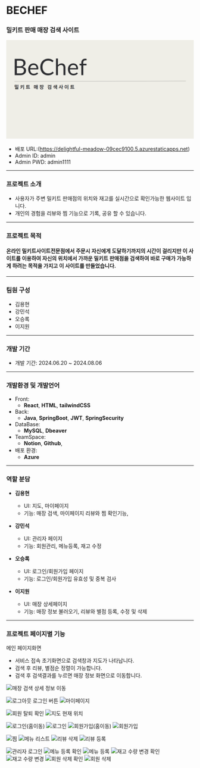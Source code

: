 # BECHEF
### 밀키트 판매 매장 검색 사이트
![이미지](https://github.com/yonghyuny/bechefFront/blob/main/readme.png)

+ 배포 URL:(https://delightful-meadow-09cec9100.5.azurestaticapps.net)
+ Admin ID: admin
+ Admin PWD: admin1111
---

### 프로젝트 소개
+ 사용자가 주변 밀키트 판매점의 위치와 재고를 실시간으로 확인가능한 웹사이트 입니다.
+ 개인의 경험을 리뷰와 찜 기능으로 기록, 공유 할 수 있습니다.
---

### 프로젝트 목적
#### 온라인 밀키트사이트전문점에서 주문시 자신에게 도달하기까지의 시간이 걸리지만 이 사이트를 이용하여 자신의 위치에서 가까운 밀키트 판매점을 검색하여 바로 구매가 가능하게 하려는 목적을 가지고 이 사이트를 만들었습니다.
---

### 팀원 구성
+ 김용현
+ 강민석
+ 오승록
+ 이지원
---

### 개발 기간 
+ 개발 기간: 2024.06.20 ~ 2024.08.06
---

### 개발환경 및 개발언어
+ Front:
  + **React**, **HTML**, **tailwindCSS**
+ Back:
  + **Java**, **SpringBoot**, **JWT**, **SpringSecurity** 
+ DataBase:
  + **MySQL**, **Dbeaver**
+ TeamSpace:
  + **Notion**, **Github**, 
+ 배포 환경:
  + **Azure**
---

### 역할 분담
+ **김용현**
  + UI: 지도, 마이페이지
  + 기능: 매장 검색, 마이페이지 리뷰와 찜 확인기능, 

+ **강민석**
  + UI: 관리자 페이지
  + 기능: 회원관리, 메뉴등록, 재고 수정
 
+ **오승록**
  + UI: 로그인/회원가입 페이지
  + 기능: 로그인/회원가입 유효성 및 중복 검사

+ **이지원**
  + UI: 매장 상세페이지
  + 기능: 매장 정보 불러오기, 리뷰와 별점 등록, 수정 및 삭제 
---

### 프로젝트 페이지별 기능

메인 페이지화면 
+ 서비스 접속 초기화면으로 검색창과 지도가 나타납니다.
+ 검색 후 리뷰, 별점순 정렬이 가능합니다.
+ 검색 후 검색결과를 누르면 매장 정보 화면으로 이동합니다. 

![매장 검색   상세 정보 이동](https://github.com/user-attachments/assets/57f65ca0-d101-43d3-9043-93e23acac4d8)


![로그아웃   로그인 버튼](https://github.com/user-attachments/assets/59797d8b-0ae7-41ae-8179-0c2c62ac9f28)
![마이페이지](https://github.com/user-attachments/assets/eb3cd8f1-c326-44f4-bf4d-9ca43651a8e7)


![회원 탈퇴 확인](https://github.com/user-attachments/assets/04672ebe-e77e-4678-a876-d6a04ec2372c)
![지도 현재 위치](https://github.com/user-attachments/assets/230f3c0f-74ec-49f7-8c9b-3ce7f7259ba4)

![로그인(홈이동)](https://github.com/user-attachments/assets/4fcaf3be-50b8-4ffd-a10a-3aa2e421b77b)
![로그인](https://github.com/user-attachments/assets/d78b446b-e990-4045-a6ff-37069390a9b7)
![회원가입(홈이동)](https://github.com/user-attachments/assets/34f369e3-2b9d-4b1a-ba3e-d9b3186aec6f)
![회원가입](https://github.com/user-attachments/assets/72668012-15f1-47f9-a53a-3c1853b2ac2c)

![찜](https://github.com/user-attachments/assets/f048e2bc-20c2-4864-850d-e8aad4c7fe0c)
![메뉴 리스트](https://github.com/user-attachments/assets/2e111b81-e7db-4da0-9443-9652abcac214)
![리뷰 삭제](https://github.com/user-attachments/assets/92920191-80aa-4950-9d3c-f2b0aca26cca)
![리뷰 등록](https://github.com/user-attachments/assets/7c6b3f34-d418-4dae-8287-ef7614701e5c)



![관리자 로그인](https://github.com/user-attachments/assets/253aca83-7f41-4235-bded-f4c7c0500596)
![메뉴 등록 확인](https://github.com/user-attachments/assets/abe01374-acb9-44e4-a0f8-173d67668bc9)
![메뉴 등록](https://github.com/user-attachments/assets/f0a11855-fdd7-4805-93d1-c8194f885045)
![재고 수량 변경 확인](https://github.com/user-attachments/assets/fa04b900-7246-4f45-8498-95815f5a662a)
![재고 수량 변경](https://github.com/user-attachments/assets/99a0a125-34eb-440c-9b49-b8d00a61c60f)
![회원 삭제 확인](https://github.com/user-attachments/assets/4e87686a-9a5f-48f9-a345-384feee77f3e)
![회원 삭제](https://github.com/user-attachments/assets/800e466f-76c7-4c84-a65e-1e1e4fbf490b)


  
